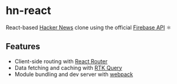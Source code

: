# hn-react

React-based [Hacker News](https://news.ycombinator.com/) clone using the official [Firebase API](https://github.com/HackerNews/API) :atom_symbol:

## Features

- Client-side routing with [React Router](https://reactrouter.com/)
- Data fetching and caching with [RTK Query](https://redux-toolkit.js.org/rtk-query/overview/)
- Module bundling and dev server with [webpack](https://webpack.js.org/)
